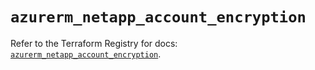 # `azurerm_netapp_account_encryption`

Refer to the Terraform Registry for docs: [`azurerm_netapp_account_encryption`](https://registry.terraform.io/providers/hashicorp/azurerm/3.103.0/docs/resources/netapp_account_encryption).
